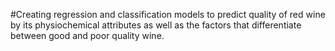 #Creating regression and classification models to predict quality of red wine by its physiochemical attributes as well as the factors that differentiate between good and poor quality wine.
